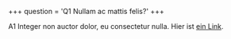 +++
question = 'Q1 Nullam ac mattis felis?'
+++

A1 Integer non auctor dolor, eu consectetur nulla. Hier ist [ein Link](https://www.janstricker.de).